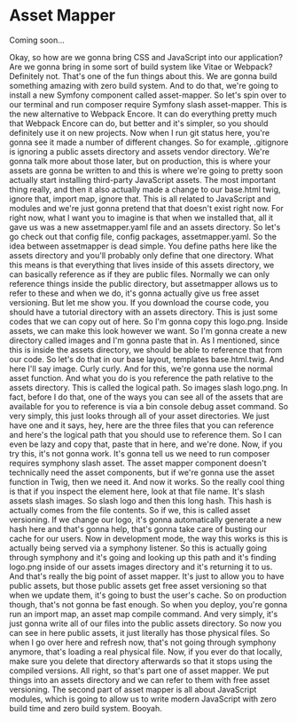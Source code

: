 # Asset Mapper

Coming soon...

Okay, so how are we gonna bring CSS and JavaScript into our application? Are we gonna
bring in some sort of build system like Vitae or Webpack? Definitely not. That's one
of the fun things about this. We are gonna build something amazing with zero build
system. And to do that, we're going to install a new Symfony component called
asset-mapper. So let's spin over to our terminal and run composer require Symfony
slash asset-mapper. This is the new alternative to Webpack Encore. It can do
everything pretty much that Webpack Encore can do, but better and it's simpler, so
you should definitely use it on new projects. Now when I run git status here, you're
gonna see it made a number of different changes. So for example, .gitignore is
ignoring a public assets directory and assets vendor directory. We're gonna talk more
about those later, but on production, this is where your assets are gonna be written
to and this is where we're going to pretty soon actually start installing third-party
JavaScript assets. The most important thing really, and then it also actually made a
change to our base.html twig, ignore that, import map, ignore that. This is all
related to JavaScript and modules and we're just gonna pretend that that doesn't
exist right now. For right now, what I want you to imagine is that when we installed
that, all it gave us was a new assetmapper.yaml file and an assets directory. So
let's go check out that config file, config packages, assetmapper.yaml. So the idea
between assetmapper is dead simple. You define paths here like the assets directory
and you'll probably only define that one directory. What this means is that
everything that lives inside of this assets directory, we can basically reference as
if they are public files. Normally we can only reference things inside the public
directory, but assetmapper allows us to refer to these and when we do, it's gonna
actually give us free asset versioning. But let me show you. If you download the
course code, you should have a tutorial directory with an assets directory. This is
just some codes that we can copy out of here. So I'm gonna copy this logo.png. Inside
assets, we can make this look however we want. So I'm gonna create a new directory
called images and I'm gonna paste that in. As I mentioned, since this is inside the
assets directory, we should be able to reference that from our code. So let's do that
in our base layout, templates base.html.twig. And here I'll say image. Curly curly.
And for this, we're gonna use the normal asset function. And what you do is you
reference the path relative to the assets directory. This is called the logical path.
So images slash logo.png. In fact, before I do that, one of the ways you can see all
of the assets that are available for you to reference is via a bin console debug
asset command. So very simply, this just looks through all of your asset directories.
We just have one and it says, hey, here are the three files that you can reference
and here's the logical path that you should use to reference them. So I can even be
lazy and copy that, paste that in here, and we're done. Now, if you try this, it's
not gonna work. It's gonna tell us we need to run composer requires symphony slash
asset. The asset mapper component doesn't technically need the asset components, but
if we're gonna use the asset function in Twig, then we need it. And now it works. So
the really cool thing is that if you inspect the element here, look at that file
name. It's slash assets slash images. So slash logo and then this long hash. This
hash is actually comes from the file contents. So if we, this is called asset
versioning. If we change our logo, it's gonna automatically generate a new hash here
and that's gonna help, that's gonna take care of busting our cache for our users. Now
in development mode, the way this works is this is actually being served via a
symphony listener. So this is actually going through symphony and it's going and
looking up this path and it's finding logo.png inside of our assets images directory
and it's returning it to us. And that's really the big point of asset mapper. It's
just to allow you to have public assets, but those public assets get free asset
versioning so that when we update them, it's going to bust the user's cache. So on
production though, that's not gonna be fast enough. So when you deploy, you're gonna
run an import map, an asset map compile command. And very simply, it's just gonna
write all of our files into the public assets directory. So now you can see in here
public assets, it just literally has those physical files. So when I go over here and
refresh now, that's not going through symphony anymore, that's loading a real
physical file. Now, if you ever do that locally, make sure you delete that directory
afterwards so that it stops using the compiled versions. All right, so that's part
one of asset mapper. We put things into an assets directory and we can refer to them
with free asset versioning. The second part of asset mapper is all about JavaScript
modules, which is going to allow us to write modern JavaScript with zero build time
and zero build system. Booyah.
